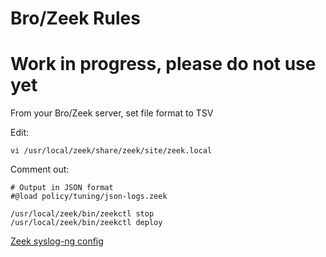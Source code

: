 # Bro/Zeek Rules

# Work in progress, please do not use yet


From your Bro/Zeek server, set file format to TSV


Edit:
```
vi /usr/local/zeek/share/zeek/site/zeek.local
```

Comment out:
```
# Output in JSON format
#@load policy/tuning/json-logs.zeek
```

```
/usr/local/zeek/bin/zeekctl stop
/usr/local/zeek/bin/zeekctl deploy
```

[Zeek syslog-ng config](zeek2logzilla.conf)


